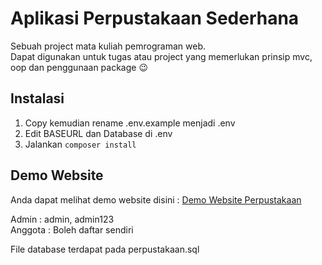 # Aplikasi Perpustakaan Sederhana

Sebuah project mata kuliah pemrograman web.  
Dapat digunakan untuk tugas atau project yang memerlukan prinsip mvc, oop dan penggunaan package 😉  

## Instalasi

1. Copy kemudian rename .env.example menjadi .env  
2. Edit BASEURL dan Database di .env  
3. Jalankan `composer install`

## Demo Website

Anda dapat melihat demo website disini : [Demo Website Perpustakaan](https://perpustakaan-48.herokuapp.com/)

Admin : admin, admin123  
Anggota : Boleh daftar sendiri  

File database terdapat pada perpustakaan.sql
